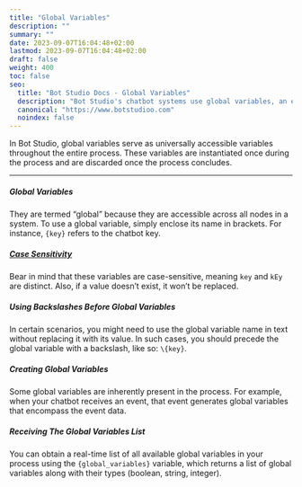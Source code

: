 ```yaml
---
title: "Global Variables"
description: ""
summary: ""
date: 2023-09-07T16:04:48+02:00
lastmod: 2023-09-07T16:04:48+02:00
draft: false
weight: 400
toc: false
seo:
  title: "Bot Studio Docs - Global Variables"
  description: "Bot Studio's chatbot systems use global variables, an easy-to-use variable manager system. Click here to learn more."
  canonical: "https://www.botstudioo.com"
  noindex: false
---
```


In Bot Studio, global variables serve as universally accessible variables throughout the entire process. These variables are instantiated once during the process and are discarded once the process concludes.

---

##### Global Variables

They are termed “global” because they are accessible across all nodes in a system. To use a global variable, simply enclose its name in brackets. For instance, `{key}` refers to the chatbot key.

##### [Case Sensitivity](https://en.wikipedia.org/wiki/Case_sensitivity)

Bear in mind that these variables are case-sensitive, meaning `key` and `kEy` are distinct. Also, if a value doesn’t exist, it won’t be replaced.

##### Using Backslashes Before Global Variables

In certain scenarios, you might need to use the global variable name in text without replacing it with its value. In such cases, you should precede the global variable with a backslash, like so: `\{key}`.

##### Creating Global Variables

Some global variables are inherently present in the process. For example, when your chatbot receives an event, that event generates global variables that encompass the event data.

##### Receiving The Global Variables List

You can obtain a real-time list of all available global variables in your process using the `{global_variables}` variable, which returns a list of global variables along with their types (boolean, string, integer).
